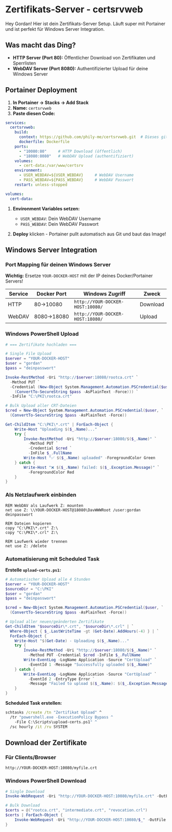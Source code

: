 # Zertifikats-Server - certsrvweb

Hey Gordan! Hier ist dein Zertifikats-Server Setup. Läuft super mit Portainer
und ist perfekt für Windows Server Integration.

## Was macht das Ding?

- **HTTP Server (Port 80):** Öffentlicher Download von Zertifikaten und Sperrlisten
- **WebDAV Server (Port 8080):** Authentifizierter Upload für deine Windows Server

## Portainer Deployment

1. **In Portainer → Stacks → Add Stack**
2. **Name:** `certsrvweb`
3. **Paste diesen Code:**

```yaml
services:
  certsrvweb:
    build:
      context: https://github.com/phily-me/certsrvweb.git  # Dieses git repo
      dockerfile: Dockerfile
    ports:
      - "10080:80"     # HTTP Download (öffentlich)
      - "18080:8080"   # WebDAV Upload (authentifiziert)
    volumes:
      - cert-data:/var/www/certsrv
    environment:
      - USER_WEBDAV=${USER_WEBDAV}     # WebDAV Username
      - PASS_WEBDAV=${PASS_WEBDAV}     # WebDAV Passwort
    restart: unless-stopped

volumes:
  cert-data:
```

1. **Environment Variables setzen:**
   - `USER_WEBDAV`: Dein WebDAV Username
   - `PASS_WEBDAV`: Dein WebDAV Passwort

1. **Deploy** klicken - Portainer pullt automatisch aus Git und baut das Image!

## Windows Server Integration

### Port Mapping für deinen Windows Server

**Wichtig:** Ersetze `YOUR-DOCKER-HOST` mit der IP deines Docker/Portainer Servers!

| Service | Docker Port | Windows Zugriff | Zweck |
|---------|------------|-----------------|-------|
| HTTP | 80→10080 | `http://YOUR-DOCKER-HOST:10080/` | Download |
| WebDAV | 8080→18080 | `http://YOUR-DOCKER-HOST:18080/` | Upload |

### Windows PowerShell Upload

```powershell
# === Zertifikate hochladen ===

# Single File Upload
$server = "YOUR-DOCKER-HOST"
$user = "gordan"
$pass = "deinpasswort"

Invoke-RestMethod -Uri "http://$server:18080/rootca.crt" `
  -Method PUT `
  -Credential (New-Object System.Management.Automation.PSCredential($user, `
    (ConvertTo-SecureString $pass -AsPlainText -Force))) `
  -InFile "C:\PKI\rootca.crt"

# Bulk Upload aller CRT-Dateien
$cred = New-Object System.Management.Automation.PSCredential($user, `
  (ConvertTo-SecureString $pass -AsPlainText -Force))

Get-ChildItem "C:\PKI\*.crt" | ForEach-Object {
    Write-Host "Uploading $($_.Name)..."
    try {
        Invoke-RestMethod -Uri "http://$server:18080/$($_.Name)" `
          -Method PUT `
          -Credential $cred `
          -InFile $_.FullName
        Write-Host "✅ $($_.Name) uploaded" -ForegroundColor Green
    } catch {
        Write-Host "❌ $($_.Name) failed: $($_.Exception.Message)" `
          -ForegroundColor Red
    }
}
```

### Als Netzlaufwerk einbinden

```batch
REM WebDAV als Laufwerk Z: mounten  
net use Z: \\YOUR-DOCKER-HOST@18080\DavWWWRoot /user:gordan deinpasswort

REM Dateien kopieren
copy "C:\PKI\*.crt" Z:\
copy "C:\PKI\*.crl" Z:\

REM Laufwerk wieder trennen
net use Z: /delete
```

### Automatisierung mit Scheduled Task

**Erstelle `upload-certs.ps1`:**

```powershell
# Automatischer Upload alle 4 Stunden
$server = "YOUR-DOCKER-HOST"
$sourceDir = "C:\PKI"
$user = "gordan" 
$pass = "deinpasswort"

$cred = New-Object System.Management.Automation.PSCredential($user, `
  (ConvertTo-SecureString $pass -AsPlainText -Force))

# Upload aller neuen/geänderten Zertifikate
Get-ChildItem "$sourceDir\*.crt", "$sourceDir\*.crl" | `
  Where-Object { $_.LastWriteTime -gt (Get-Date).AddHours(-4) } | `
  ForEach-Object {
    Write-Host "$(Get-Date) - Uploading $($_.Name)..."
    try {
        Invoke-RestMethod -Uri "http://$server:18080/$($_.Name)" `
          -Method PUT -Credential $cred -InFile $_.FullName
        Write-EventLog -LogName Application -Source "CertUpload" `
          -EventId 1 -Message "Successfully uploaded $($_.Name)"
    } catch {
        Write-EventLog -LogName Application -Source "CertUpload" `
          -EventId 2 -EntryType Error `
          -Message "Failed to upload $($_.Name): $($_.Exception.Message)"
    }
}
```

**Scheduled Task erstellen:**

```cmd
schtasks /create /tn "Zertifikat Upload" ^
  /tr "powershell.exe -ExecutionPolicy Bypass ^
    -File C:\Scripts\upload-certs.ps1" ^
  /sc hourly /it /ru SYSTEM
```

## Download der Zertifikate

### Für Clients/Browser

```text
http://YOUR-DOCKER-HOST:10080/myfile.crt
```

### Windows PowerShell Download

```powershell
# Single Download
Invoke-WebRequest -Uri "http://YOUR-DOCKER-HOST:10080/myfile.crt" -OutFile "C:\Downloads\myfile.crt"

# Bulk Download
$certs = @("rootca.crt", "intermediate.crt", "revocation.crl")
$certs | ForEach-Object {
    Invoke-WebRequest -Uri "http://YOUR-DOCKER-HOST:10080/$_" -OutFile "C:\Downloads\$_"
}
```
